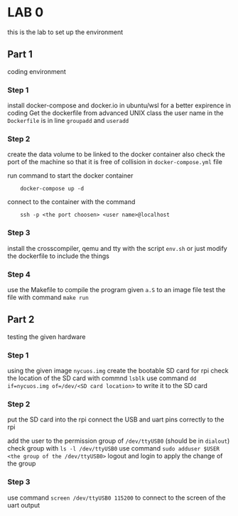 
# LAB 0

this is the lab to set up the environment

## Part 1

coding environment

### Step 1

install docker-compose and docker.io in ubuntu/wsl for a better expirence in coding
Get the dockerfile from advanced UNIX class
the user name in the `Dockerfile` is in line `groupadd` and `useradd`

### Step 2
create the data volume to be linked to the docker container
also check the port of the machine so that it is free of collision in `docker-compose.yml` file

run command to start the docker container
```
    docker-compose up -d
```

connect to the container with the command
```
    ssh -p <the port choosen> <user name>@localhost
```

### Step 3

install the crosscompiler, qemu and tty with the script `env.sh`
or just modify the dockerfile to include the things

### Step 4

use the Makefile to compile the program given `a.S` to an image file
test the file with command `make run`


## Part 2

testing the given hardware

### Step 1

using the given image `nycuos.img` create the bootable SD card for rpi
check the location of the SD card with commnd `lsblk`
use command `dd if=nycuos.img of=/dev/<SD card location>` to write it to the SD card

### Step 2

put the SD card into the rpi
connect the USB and uart pins correctly to the rpi

add the user to the permission group of `/dev/ttyUSB0` (should be in `dialout`)
check group with `ls -l /dev/ttyUSB0`
use command `sudo adduser $USER <the group of the /dev/ttyUSB0>`
logout and login to apply the change of the group

### Step 3

use command `screen /dev/ttyUSB0 115200` to connect to the screen of the uart output
